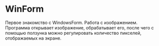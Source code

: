 # WinForm
Первое знакомство с WindowsForm. Работа с изображением. 
Программа открывает изображение, обрабатывает его, после чего с помощью ползунка можно 
регулировать количество пикселей, отображаемых на экране.

